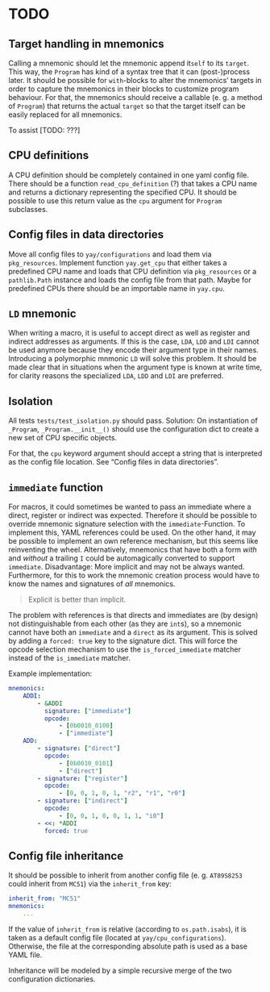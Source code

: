 TODO
====


Target handling in mnemonics
----------------------------

Calling a mnemonic should let the mnemonic append it`self` to its `target`.
This way, the `Program` has kind of a syntax tree that it can (post-)process
later. It should be possible for `with`-blocks to alter the mnemonics’ targets
in order to capture the mnemonics in their blocks to customize program
behaviour. For that, the mnemonics should receive a callable (e. g. a method
of `Program`) that returns the actual `target` so that the target itself can
be easily replaced for all mnemonics.

To assist [TODO: ???]


CPU definitions
---------------

A CPU definition should be completely contained in one yaml config file.
There should be a function `read_cpu_definition` (?) that takes a CPU name and
returns a dictionary representing the specified CPU. It should be possible to
use this return value as the `cpu` argument for `Program` subclasses.


Config files in data directories
--------------------------------

Move all config files to `yay/configurations` and load them via `pkg_resources`.
Implement function `yay.get_cpu` that either takes a predefined CPU name and
loads that CPU definition via `pkg_resources` or a `pathlib.Path` instance
and loads the config file from that path. Maybe for predefined CPUs there
should be an importable name in `yay.cpu`.


`LD` mnemonic
-------------

When writing a macro, it is useful to accept direct as well as register and
indirect addresses as arguments. If this is the case, `LDA`, `LDD` and `LDI`
cannot be used anymore because they encode their argument type in their names.
Introducing a polymorphic mnmonic `LD` will solve this problem. It should
be made clear that in situations when the argument type is known at write
time, for clarity reasons the specialized `LDA`, `LDD` and `LDI` are preferred.


Isolation
---------

All tests `tests/test_isolation.py` should pass. Solution: On instantiation of
`_Program`, `_Program.__init__()` should use the configuration dict to create
a new set of CPU specific objects.

For that, the `cpu` keyword argument should accept a string that is interpreted
as the config file location. See “Config files in data directories”.


`immediate` function
--------------------

For macros, it could sometimes be wanted to pass an immediate where
a direct, register or indirect was expected. Therefore it should be possible
to override mnemonic signature selection with the `immediate`-Function.
To implement this, YAML references could be used. On the other hand, it may be
possible to implement an own reference mechanism, but this seems like
reinventing the wheel. Alternatively, mnemonics that have both a form *with*
and *without* a trailing `I` could be automagically converted to support
`immediate`. Disadvantage: More implicit and may not be always wanted.
Furthermore, for this to work the mnemonic creation process would have to
know the names and signatures of *all* mnemonics.

> Explicit is better than implicit.

The problem with references is that directs and immediates are (by design) not
distinguishable from each other (as they are `int`s), so a mnemonic cannot have
both an `immediate` and a `direct` as its argument. This is solved by
adding a `forced: true` key to the signature dict. This will force the
opcode selection mechanism to use the `is_forced_immediate` matcher instead
of the `is_immediate` matcher.

Example implementation:

```yaml
mnemonics:
    ADDI:
        - &ADDI
          signature: ["immediate"]
          opcode:
              - [0b0010_0100]
              - ["immediate"]
    ADD:
        - signature: ["direct"]
          opcode:
              - [0b0010_0101]
              - ["direct"]
        - signature: ["register"]
          opcode:
              - [0, 0, 1, 0, 1, "r2", "r1", "r0"]
        - signature: ["indirect"]
          opcode:
              - [0, 0, 1, 0, 0, 1, 1, "i0"]
        - <<: *ADDI
          forced: true
```


Config file inheritance
-----------------------

It should be possible to inherit from another config file (e. g. `AT89S8253`
could inherit from `MC51`) via the `inherit_from` key:

```yaml
inherit_from: "MC51"
mnemonics:
    ...
```

If the value of `inherit_from` is relative (according to `os.path.isabs`), it is
taken as a default config file (located at `yay/cpu_configurations`). Otherwise,
the file at the corresponding absolute path is used as a base YAML file.

Inheritance will be modeled by a simple recursive merge of the two configuration
dictionaries.
